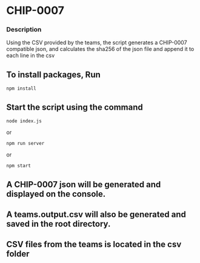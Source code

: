 # CHIP-0007

### Description
Using the CSV provided by the teams, the script generates a CHIP-0007 compatible json, 
and calculates the sha256 of the json file and append it to each line in the csv 

## To install packages, Run

```
npm install
```

## Start the script using the command
```
node index.js
```
or
```
npm run server 
```
or 
```
npm start
```

## A CHIP-0007 json will be generated and displayed on the console.
## A teams.output.csv will also be generated and saved in the root directory.

## CSV files from the teams is located in the csv folder

